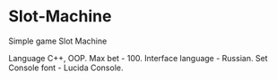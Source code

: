 # Slot-Machine
Simple game Slot Machine

Language C++, OOP.
Max bet - 100.
Interface language - Russian.
Set Console font - Lucida Console.

